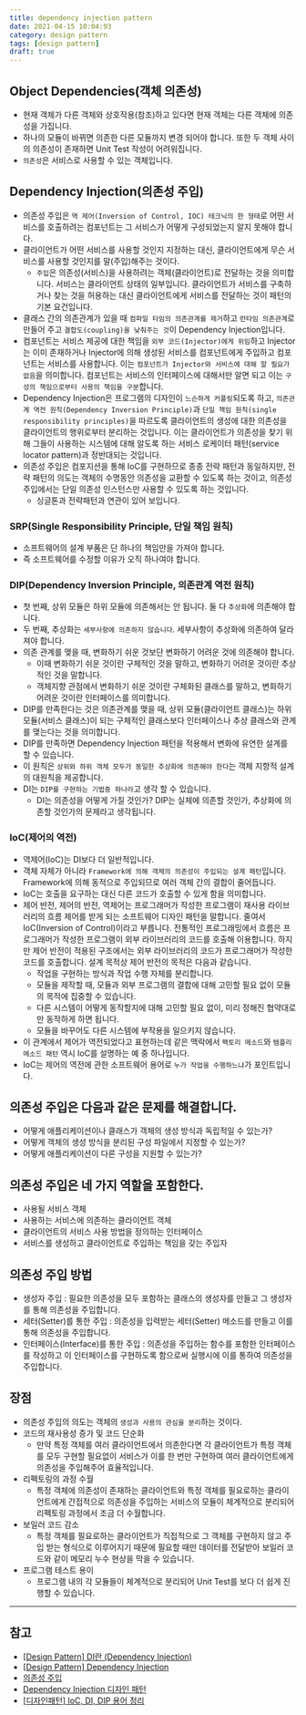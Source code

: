 ```yaml
---
title: dependency injection pattern
date: 2021-04-15 10:04:93
category: design pattern
tags: [design pattern]
draft: true
---
```


## Object Dependencies(객체 의존성)

- 현재 객체가 다른 객체와 상호작용(참조)하고 있다면 현재 객체는 다른 객체에 의존성을 가집니다.
- 하나의 모듈이 바뀌면 의존한 다른 모듈까지 변경 되어야 합니다. 또한 두 객체 사이의 의존성이 존재하면 Unit Test 작성이 어려워집니다.
- `의존성`은 서비스로 사용할 수 있는 객체입니다.

## Dependency Injection(의존성 주입)

- 의존성 주입은 `역 제어(Inversion of Control, IOC) 테크닉의 한 형태`로 어떤 서비스를 호출하려는 컴포넌트는 그 서비스가 어떻게 구성되었는지 알지 못해야 합니다.
- 클라이언트가 어떤 서비스를 사용할 것인지 지정하는 대신, 클라이언트에게 무슨 서비스를 사용할 것인지를 말(주입)해주는 것이다.
  - `주입`은 의존성(서비스)을 사용하려는 객체(클라이언트)로 전달하는 것을 의미합니다. 서비스는 클라이언트 상태의 일부입니다. 클라이언트가 서비스를 구축하거나 찾는 것을 허용하는 대신 클라이언트에게 서비스를 전달하는 것이 패턴의 기본 요건입니다.
- 클래스 간의 의존관계가 있을 때 `컴파일 타임의 의존관계를 제거`하고 `런타임 의존관계`로 만들어 주고 `결합도(coupling)을 낮춰주는 것`이 Dependency Injection입니다.
- 컴포넌트는 서비스 제공에 대한 책임을 `외부 코드(Injector)에게 위임`하고 Injector는 이미 존재하거나 Injector에 의해 생성된 서비스를 컴포넌트에게 주입하고 컴포넌트는 서비스를 사용합니다. 이는 `컴포넌트가 Injector와 서비스에 대해 알 필요가 없음`을 의미합니다. 컴포넌트는 서비스의 인터페이스에 대해서만 알면 되고 이는 `구성의 책임으로부터 사용의 책임을 구분`합니다.
- Dependency Injection은 프로그램의 디자인이 `느슨하게 커플링`되도록 하고, `의존관계 역전 원칙(Dependency Inversion Principle)`과 `단일 책임 원칙(single responsibility principles)`을 따르도록 클라이언트의 생성에 대한 의존성을 클라이언트의 행위로부터 분리하는 것입니다. 이는 클라이언트가 의존성을 찾기 위해 그들이 사용하는 시스템에 대해 알도록 하는 서비스 로케이터 패턴(service locator pattern)과 정반대되는 것입니다.
- 의존성 주입은 컴포지션을 통해 IoC를 구현하므로 종종 전략 패턴과 동일하지만, 전략 패턴의 의도는 객체의 수명동안 의존성을 교환할 수 있도록 하는 것이고, 의존성 주입에서는 단일 의존성 인스턴스만 사용할 수 있도록 하는 것입니다.
  - 싱글톤과 전략패턴과 연관이 있어 보입니다.

### SRP(Single Responsibility Principle, 단일 책임 원칙)

- 소프트웨어의 설계 부품은 단 하나의 책임만을 가져야 합니다.
- 즉 소프트웨어를 수정할 이유가 오직 하나여야 합니다.

### DIP(Dependency Inversion Principle, 의존관계 역전 원칙)

- 첫 번째, 상위 모듈은 하위 모듈에 의존해서는 안 됩니다. 둘 다 `추상화`에 의존해야 합니다.
- 두 번째, 추상화는 `세부사항에 의존하지 않습니다`. 세부사항이 추상화에 의존하여 달라져야 합니다.
- 의존 관계를 맺을 때, 변화하기 쉬운 것보단 변화하기 어려운 것에 의존해야 합니다.
  - 이때 변화하기 쉬운 것이란 구체적인 것을 말하고, 변화하기 어려운 것이란 추상적인 것을 말합니다.
  - 객체지향 관점에서 변화하기 쉬운 것이란 구체화된 클래스를 말하고, 변화하기 어려운 것이란 인터페이스를 의미합니다.
- DIP를 만족한다는 것은 의존관계를 맺을 때, 상위 모듈(클라이언트 클래스)는 하위 모듈(서비스 클래스)이 되는 구체적인 클래스보다 인터페이스나 추상 클래스와 관계를 맺는다는 것을 의미합니다.
- DIP를 만족하면 Dependency Injection 패턴을 적용해서 변화에 유연한 설계를 할 수 있습니다.
- 이 원칙은 `상위와 하위 객체 모두가 동일한 추상화에 의존해야 한다`는 객체 지향적 설계의 대원칙을 제공합니다.
- DI는 `DIP를 구현하는 기법중 하나라`고 생각 할 수 있습니다.
  - DI는 의존성을 어떻게 가질 것인가? DIP는 실체에 의존할 것인가, 추상화에 의존할 것인가의 문제라고 생각됩니다.

### IoC(제어의 역전)

- 역제어(IoC)는 DI보다 더 일반적입니다.
- 객체 자체가 아니라 `Framework에 의해 객체의 의존성이 주입되는 설계 패턴`입니다. Framework에 의해 동적으로 주입되므로 여러 객체 간의 결합이 줄어듭니다.
- IoC는 호출을 요구하는 대신 다른 코드가 호출할 수 있게 함을 의미합니다.
- 제어 반전, 제어의 반전, 역제어는 프로그래머가 작성한 프로그램이 재사용 라이브러리의 흐름 제어를 받게 되는 소프트웨어 디자인 패턴을 말합니다. 줄여서 IoC(Inversion of Control)이라고 부릅니다. 전통적인 프로그래밍에서 흐름은 프로그래머가 작성한 프로그램이 외부 라이브러리의 코드를 호출해 이용합니다. 하지만 제어 반전이 적용된 구조에서는 외부 라이브러리의 코드가 프로그래머가 작성한 코드를 호출합니다. 설계 목적상 제어 반전의 목적은 다음과 같습니다.
  - 작업을 구현하는 방식과 작업 수행 자체를 분리합니다.
  - 모듈을 제작할 때, 모듈과 외부 프로그램의 결합에 대해 고민할 필요 없이 모듈의 목적에 집중할 수 있습니다.
  - 다른 시스템이 어떻게 동작할지에 대해 고민할 필요 없이, 미리 정해진 협약대로만 동작하게 하면 됩니다.
  - 모듈을 바꾸어도 다른 시스템에 부작용을 일으키지 않습니다.
- 이 관계에서 제어가 역전되었다고 표현하는데 같은 맥락에서 `팩토리 메소드`와 `템플리 메소드 패턴` 역시 IoC를 설명하는 예 중 하나입니다.
- IoC는 제어의 역전에 관한 소프트웨어 용어로 `누가 작업을 수행하느냐`가 포인트입니다.

## 의존성 주입은 다음과 같은 문제를 해결합니다.

- 어떻게 애플리케이션이나 클래스가 객체의 생성 방식과 독립적일 수 있는가?
- 어떻게 객체의 생성 방식을 분리된 구성 파일에서 지정할 수 있는가?
- 어떻게 애플리케이션이 다른 구성을 지원할 수 있는가?

## 의존성 주입은 네 가지 역할을 포함한다.

- 사용될 서비스 객체
- 사용하는 서비스에 의존하는 클라이언트 객체
- 클라이언트의 서비스 사용 방법을 정의하는 인터페이스
- 서비스를 생성하고 클라이언트로 주입하는 책임을 갖는 주입자

## 의존성 주입 방법

- 생성자 주입 : 필요한 의존성을 모두 포함하는 클래스의 생성자를 만들고 그 생성자를 통해 의존성을 주입합니다.
- 세터(Setter)를 통한 주입 : 의존성을 입력받는 세터(Setter) 메소드를 만들고 이를 통해 의존성을 주입합니다.
- 인터페이스(Interface)를 통한 주입 : 의존성을 주입하는 함수를 포함한 인터페이스를 작성하고 이 인터페이스를 구현하도록 함으로써 실행시에 이를 통하여 의존성을 주입합니다.

## 장점

- 의존성 주입의 의도는 객체의 `생성과 사용의 관심을 분리`하는 것이다.
- 코드의 재사용성 증가 및 코드 단순화
  - 만약 특정 객체를 여러 클라이언트에서 의존한다면 각 클라이언트가 특정 객체를 모두 구현할 필요없이 서비스가 이를 한 번만 구현하여 여러 클라이언트에게 의존성을 주입해주어 효율적입니다.
- 리펙토링의 과정 수월
  - 특정 객체에 의존성이 존재하는 클라이언트와 특정 객체를 필요로하는 클라이언트에게 간접적으로 의존성을 주입하는 서비스의 모듈이 체계적으로 분리되어 리펙토링 과정에서 조금 더 수월합니다.
- 보일러 코드 감소
  - 특정 객체를 필요로하는 클라이언트가 직접적으로 그 객체를 구현하지 않고 주입 받는 형식으로 이루어지기 때문에 필요할 때만 데이터를 전달받아 보일러 코드와 같이 메모리 누수 현상을 막을 수 있습니다.
- 프로그램 테스트 용이
  - 프로그램 내의 각 모듈들이 체계적으로 분리되어 Unit Test를 보다 더 쉽게 진행할 수 있습니다.

---

## 참고

- [\[Design Pattern\] DI란 (Dependency Injection)](https://gmlwjd9405.github.io/2018/11/09/dependency-injection.html)
- [\[Design Pattern\] Dependency Injection](https://iamsjy17.github.io/design%20pattern/2020/05/30/designpattern_dependency_injection.html)
- [의존성 주입](https://ko.wikipedia.org/wiki/%EC%9D%98%EC%A1%B4%EC%84%B1_%EC%A3%BC%EC%9E%85)
- [Dependency Injection 디자인 패턴](https://juyeop.tistory.com/26)
- [\[디자인패턴\] IoC, DI, DIP 용어 정리](https://black-jin0427.tistory.com/194)
